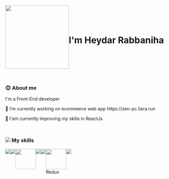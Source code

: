 <div style="width:100%;display:flex; align-items:center; justify-content:start">
  <img src="https://media.giphy.com/media/Sc576bJiJDvOeq4EXt/giphy.gif" style="width:200px;"/>
  <h1>I'm Heydar Rabbaniha</h1>
</div>


<h3 style='margin-top:50px''>😊 About me</h3>
 
<p>I'm a Front-End developer</p>
<p>🔭 I’m currently working on ecommerce web app https://zen-pc.liara.run</p>
<p>🌱 I'am currently improving my skills in ReactJs</p>
<h3 style='margin-top:50px;position:relative;'><img src='https://res.cloudinary.com/dzmn9xnso/image/upload/v1704628701/githubprofile/pencil_abhumo.png'/> My skills</h3>
<div style="display:flex;">
  <img src="https://res.cloudinary.com/dzmn9xnso/image/upload/v1704629023/githubprofile/html-5_djrun5.png" />
  <img src="https://res.cloudinary.com/dzmn9xnso/image/upload/v1704629089/githubprofile/social_blcqst.png" />
  <img src="https://res.cloudinary.com/dzmn9xnso/image/upload/v1704629496/githubprofile/tailwindcss-mark.3c5441fc7a190fb1800d4a5c7f07ba4b1345a9c8_ocu0ub.svg" style="width:64px;height:64px;"/>
  <img src='https://res.cloudinary.com/dzmn9xnso/image/upload/v1704627485/githubprofile/js_1_qucieg.png'/>
<img src="https://res.cloudinary.com/dzmn9xnso/image/upload/v1704628831/githubprofile/structure_slund6.png" />
  <div style="display:flex;flex-direction:column"><img style="width:64px;height:64px;" src="https://res.cloudinary.com/dzmn9xnso/image/upload/v1704629792/githubprofile/redux_wx71pv.svg" />Redux</div>
  <img src="https://res.cloudinary.com/dzmn9xnso/image/upload/v1704629639/githubprofile/git_oxto2q.png" />
  
</div>







 
 




